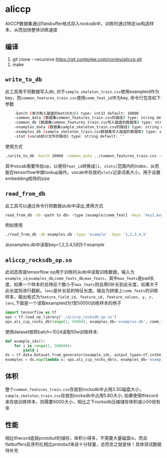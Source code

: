 # aliccp

AliCCP数据集通过flatsbuffer格式存入rocksdb中，训练时通过特定op构造样本，从而加快整体训练速度

## 编译
1. git clone --recursive https://git.conleylee.com/conley/aliccp.git
2. make

## `write_to_db`
此工具用于将数据写入db, 对于`sample_skeleton_train.csv`使用exampleid作为key，而`common_features_train.csv`使用`comm_feat_id`作为key, 命令行包含如下参数
```bash
    -batch (单次刷入磁盘的batch大小) type: int32 default: 10000
    -common_data (数据集common_features_train.csv的路径) type: string default: ""
    -common_db (数据集common_features_train.csv写入磁盘的数据库) type: string default: ""
    -examples_data (数据集sample_skeleton_train.csv的路径) type: string default: ""
    -examples_db (sample_skeleton_train.csv数据集写入磁盘的数据库) type: string default: ""
    -stat (vocab统计文件的路径) type: string default: ""
```
使用方式
```bash
./write_to_db -batch 10000 -common_data ../common_features_train.csv -common_db ../common_feats.db -examples_data ../sample_skeleton_train.csv -examples_db ../examples.db -stat ./field_feat_vocab.bin
```
其中vocab需要传给op，以便将`feat_id`转换成`[1, slots]`范围内的index，从而能在tensorflow中做lookup操作。vocab中存放的`slots`记录词表大小，用于设置embedding矩阵的size

## `read_from_db`
此工具可以通过命令行将数据从db中读出,使用方式
```bash
read_from_db -db <path to db> -type [example|comm_feat] -keys 'key1,key2,...,keyn'
```
例如使用
```bash
./read_from_db -db examples.db -type 'example' -keys '1,2,3,4,5'
```
从examples.db中读取key=1,2,3,4,5的5个example

## `aliccp_rocksdb_op.so`
此动态库是tensorflow op用于训练时从db中读取训练数据，输入为`example_id`,`examples_db`,`comm_feats_db`,`max_feats`，其中`max_feats`是pad长度，如果一个样本的总特征个数小于`max_feats`则会用0补长到此长度，如果大于此长度则进行截断。`lens`是补长前的特征长度。输出为拼接上`comm_feats`的训练样本，输出格式为`feature_field_id, feature_id, feature_values, y, z, lens`,下面是一个读取exampleid为1至50000训练样本的例子
```python
import tensorflow as tf
ops = tf.load_op_library('./aliccp_rocksdb_op.so')
ops.ali_ccp_rocks_db(range(1, 50000), examples_db='examples.db', comm_feats_db='common_feats.db', max_feats=1000, vocab='field_feat_vocab.bin')
```
使用dataset按照batch=1024读取50w训练样本:
```python
def example_ids():
    for i in range(1, 500000):
        yield i
ds = tf.data.Dataset.from_generator(example_ids, output_types=tf.int64).prefetch(20000).batch(1024)
examples = ds.map(lambda x: ops.ali_ccp_rocks_db(x, examples_db='examples.db', comm_feats_db='common_feats.db', max_feats=1000, vocab='field_feat_vocab.bin'), num_parallel_calls=16)
```

## 体积
整个`common_features_train.csv`存放到rocksdb中占用3.3G磁盘大小，`sample_skeleton_train.csv`存放到rocksdb中占用5.8G大小, 如果使用tfrecord来存放训练样本，则需要500G大小，相比之下rocksdb压缩储存体积减小50倍有余

## 性能
相比tfrecord底层protobuf的储存，体积小得多，不需要大量磁盘io，而且flatbuffers反序列化相比protobuf来说十分轻量，总而言之就是快！具体测试数据待补充
